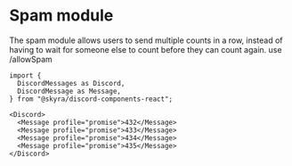 # Spam module

The spam module allows users to send multiple counts in a row, instead of having to wait for someone else to count before they can count again.
use /allowSpam
```mdx-code-block
import {
  DiscordMessages as Discord,
  DiscordMessage as Message,
} from "@skyra/discord-components-react";

<Discord>
  <Message profile="promise">432</Message>
  <Message profile="promise">433</Message>
  <Message profile="promise">434</Message>
  <Message profile="promise">435</Message>
</Discord>
```